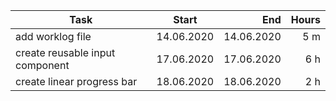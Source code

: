 | Task     | Start            | End  | Hours |
| ------------- |:-------------:| -----:| -----:|
| add worklog file | 14.06.2020 | 14.06.2020 | 5 m |
| create reusable input component | 17.06.2020 | 17.06.2020 | 6 h |
| create linear progress bar | 18.06.2020 | 18.06.2020 | 2 h |
